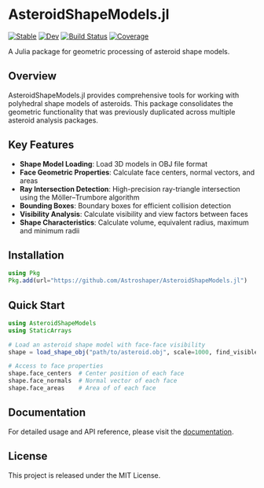 # AsteroidShapeModels.jl

[![Stable](https://img.shields.io/badge/docs-stable-blue.svg)](https://astroshaper.github.io/AsteroidShapeModels.jl/stable/)
[![Dev](https://img.shields.io/badge/docs-dev-blue.svg)](https://astroshaper.github.io/AsteroidShapeModels.jl/dev/)
[![Build Status](https://github.com/Astroshaper/AsteroidShapeModels.jl/actions/workflows/CI.yml/badge.svg?branch=main)](https://github.com/Astroshaper/AsteroidShapeModels.jl/actions/workflows/CI.yml?query=branch%3Amain)
[![Coverage](https://codecov.io/gh/Astroshaper/AsteroidShapeModels.jl/branch/main/graph/badge.svg)](https://codecov.io/gh/Astroshaper/AsteroidShapeModels.jl)

A Julia package for geometric processing of asteroid shape models.

## Overview

AsteroidShapeModels.jl provides comprehensive tools for working with polyhedral shape models of asteroids. This package consolidates the geometric functionality that was previously duplicated across multiple asteroid analysis packages.

## Key Features

- **Shape Model Loading**: Load 3D models in OBJ file format
- **Face Geometric Properties**: Calculate face centers, normal vectors, and areas
- **Ray Intersection Detection**: High-precision ray-triangle intersection using the Möller–Trumbore algorithm
- **Bounding Boxes**: Boundary boxes for efficient collision detection
- **Visibility Analysis**: Calculate visibility and view factors between faces
- **Shape Characteristics**: Calculate volume, equivalent radius, maximum and minimum radii

## Installation

```julia
using Pkg
Pkg.add(url="https://github.com/Astroshaper/AsteroidShapeModels.jl")
```

## Quick Start

```julia
using AsteroidShapeModels
using StaticArrays

# Load an asteroid shape model with face-face visibility
shape = load_shape_obj("path/to/asteroid.obj", scale=1000, find_visible_facets=true)  # Convert km to m

# Access to face properties
shape.face_centers  # Center position of each face
shape.face_normals  # Normal vector of each face
shape.face_areas    # Area of of each face
```

## Documentation

For detailed usage and API reference, please visit the [documentation](https://astroshaper.github.io/AsteroidShapeModels.jl/dev/).

## License

This project is released under the MIT License.
